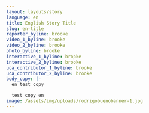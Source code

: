 ```yaml
---
layout: layouts/story
language: en
title: English Story Title
slug: en-title
reporter_byline: brooke
video_1_byline: brooke
video_2_byline: brooke
photo_byline: brooke
interactive_1_byline: bropke
interactive_2_byline: brooke
uca_contributor_1_byline: brooke
uca_contributor_2_byline: brooke
body_copy: |-
  en test copy

  test copy en
image: /assets/img/uploads/rodrigobuenobanner-1.jpg
---
```

